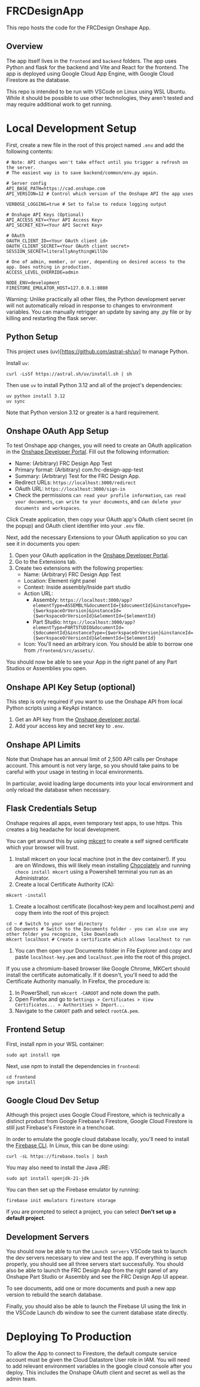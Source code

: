 # FRCDesignApp

This repo hosts the code for the FRCDesign Onshape App.

## Overview

The app itself lives in the `frontend` and `backend` folders. The app uses Python and flask for the backend and Vite and React for the frontend.
The app is deployed using Google Cloud App Engine, with Google Cloud Firestore as the database.

This repo is intended to be run with VSCode on Linux using WSL Ubuntu.
While it should be possible to use other technologies, they aren't tested and may require additional work to get running.

# Local Development Setup

First, create a new file in the root of this project named `.env` and add the following contents:

```
# Note: API changes won't take effect until you trigger a refresh on the server.
# The easiest way is to save backend/common/env.py again.

# Server config
API_BASE_PATH=https://cad.onshape.com
API_VERSION=12 # Control which version of the Onshape API the app uses

VERBOSE_LOGGING=true # Set to false to reduce logging output

# Onshape API Keys (Optional)
API_ACCESS_KEY=<Your API Access Key>
API_SECRET_KEY=<Your API Secret Key>

# OAuth
OAUTH_CLIENT_ID=<Your OAuth client id>
OAUTH_CLIENT_SECRET=<Your OAuth client secret>
SESSION_SECRET=literallyAnythingWillDo

# One of admin, member, or user, depending on desired access to the app. Does nothing in production.
ACCESS_LEVEL_OVERRIDE=admin

NODE_ENV=development
FIRESTORE_EMULATOR_HOST=127.0.0.1:8080
```

Warning: Unlike practically all other files, the Python development server will not automatically reload in response to changes to environment variables.
You can manually retrigger an update by saving any .py file or by killing and restarting the flask server.

## Python Setup

This project uses (uv)[https://github.com/astral-sh/uv] to manage Python.

Install `uv`:

```
curl -LsSf https://astral.sh/uv/install.sh | sh
```

Then use `uv` to install Python 3.12 and all of the project's dependencies:

```
uv python install 3.12
uv sync
```

Note that Python version 3.12 or greater is a hard requirement.

## Onshape OAuth App Setup

To test Onshape app changes, you will need to create an OAuth application in the [Onshape Developer Portal](https://cad.onshape.com/appstore/dev-portal/oauthApps). Fill out the following information:

-   Name: (Arbitrary) FRC Design App Test
-   Primary format: (Arbitrary) com.frc-design-app-test
-   Summary: (Arbitrary) Test for the FRC Design App.
-   Redirect URLs: `https://localhost:3000/redirect`
-   OAuth URL: `https://localhost:3000/sign-in`
-   Check the permissions `can read your profile information`, `can read your documents`, `can write to your documents`, and `can delete your documents and workspaces`.

Click Create application, then copy your OAuth app's OAuth client secret (in the popup) and OAuth client identifier into your `.env` file.

Next, add the necessary Extensions to your OAuth application so you can see it in documents you open:

1. Open your OAuth application in the [Onshape Developer Portal](https://cad.onshape.com/appstore/dev-portal/oauthApps).
2. Go to the Extensions tab.
3. Create two extensions with the following properties:
    - Name: (Arbitrary) FRC Design App Test
    - Location: Element right panel
    - Context: Inside assembly/Inside part studio
    - Action URL:
        - Assembly: `https://localhost:3000/app?elementType=ASSEMBLY&documentId={$documentId}&instanceType={$workspaceOrVersion}&instanceId={$workspaceOrVersionId}&elementId={$elementId}`
        - Part Studio: `https://localhost:3000/app?elementType=PARTSTUDIO&documentId={$documentId}&instanceType={$workspaceOrVersion}&instanceId={$workspaceOrVersionId}&elementId={$elementId}`
    - Icon: You'll need an arbitrary icon. You should be able to borrow one from `/frontend/src/assets/`.

You should now be able to see your App in the right panel of any Part Studios or Assemblies you open.

## Onshape API Key Setup (optional)

This step is only required if you want to use the Onshape API from local Python scripts using a KeyApi instance.

1. Get an API key from the [Onshape developer portal](https://cad.onshape.com/user/developer/apiKeys).
1. Add your access key and secret key to `.env`.

## Onshape API Limits

Note that Onshape has an annual limit of 2,500 API calls per Onshape account. This amount is not very large, so you should take pains to be careful with your usage in testing in local environments.

In particular, avoid loading large documents into your local environment and only reload the database when necessary.

## Flask Credentials Setup

Onshape requires all apps, even temporary test apps, to use https. This creates a big headache for local development.

You can get around this by using [mkcert](https://github.com/FiloSottile/mkcert) to create a self signed certificate which your browser will trust.

1. Install mkcert on your local machine (not in the dev container!).
   If you are on Windows, this will likely mean installing [Chocolately](https://chocolatey.org/install) and running `choco install mkcert` using a Powershell terminal you run as an Administrator.
1. Create a local Certificate Authority (CA):

```
mkcert -install
```

1. Create a localhost certificate (localhost-key.pem and localhost.pem) and copy them into the root of this project:

```
cd ~ # Switch to your user directory
cd Documents # Switch to the Documents folder - you can also use any other folder you recognize, like Downloads
mkcert localhost # Create a certificate which allows localhost to run
```

1. You can then open your Documents folder in File Explorer and copy and paste `localhost-key.pem` and `localhost.pem` into the root of this project.

If you use a chromium-based browser like Google Chrome, MKCert should install the certificate automatically.
If it doesn't, you'll need to add the Certificate Authority manually. In Firefox, the procedure is:

1. In PowerShell, run `mkcert -CAROOT` and note down the path.
1. Open Firefox and go to `Settings > Certificates > View Certificates... > Authorities > Import...`
1. Navigate to the `CAROOT` path and select `rootCA.pem`.

## Frontend Setup

First, install npm in your WSL container:

```
sudo apt install npm
```

Next, use npm to install the dependencies in `frontend`:

```
cd frontend
npm install
```

## Google Cloud Dev Setup

Although this project uses Google Cloud Firestore, which is technically a distinct product from Google Firebase's Firestore, Google Cloud Firestore is still just Firebase's Firestore in a trenchcoat.

In order to emulate the google cloud database locally, you'll need to install the [Firebase CLI](https://firebase.google.com/docs/cli). In Linux, this can be done using:

```
curl -sL https://firebase.tools | bash
```

You may also need to install the Java JRE:

```
sudo apt install openjdk-21-jdk
```

You can then set up the Firebase emulator by running:

```
firebase init emulators firestore storage
```

If you are prompted to select a project, you can select **Don't set up a default project**.

## Development Servers

You should now be able to run the `Launch servers` VSCode task to launch the dev servers necessary to view and test the app.
If everything is setup properly, you should see all three servers start successfully.
You should also be able to launch the FRC Design App from the right panel of any Onshape Part Studio or Assembly and see the FRC Design App UI appear.

To see documents, add one or more documents and push a new app version to rebuild the search database.

Finally, you should also be able to launch the Firebase UI using the link in the VSCode Launch db window to see the current database state directly.

# Deploying To Production

To allow the App to connect to Firestore, the default compute service account must be given the Cloud Datastore User role in IAM.
You will need to add relevant environment variables in the google cloud console after you deploy. This includes the Onshape OAuth client and secret as well as the admin team.
